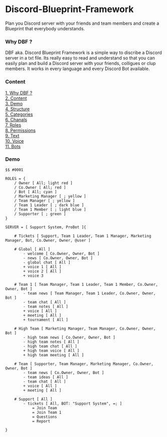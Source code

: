 # Discord-Blueprint-Framework
Plan you Discord server with your friends and team members and create a Blueprint that everybody understands.

### Why DBF ?
DBF aka. Discord Blueprint Framework is a simple way to discribe a Discord server in a txt file. 
Its really easy to read and understand so that you can easily plan and build a Discord server with your friends, colligues or clup members.
It works in every language and every Discord Bot available.


### Content
[1. Why DBF ?](#why-dbf)\
[2. Content](#content)\
[3. Demo](#demo)\
[4. Structure](STRUCTURE.md)\
[5. Categories](CATEGORIES.md)\
[6. Chanals](CHANALS.md)\
[7. Roles](ROLES.md)\
[8. Permissions](PERMISSIONS.md)\
[9. Text](TEXT.md)\
[10. Voice](VOICE.md)\
[11. Bots](BOTS.md)

### Demo
```
$$ #0001

ROLES = {
	/ Owner	[ All; light red ]
	/ Co.Owner [ All; red ]
	/ Bot [ All; cyan ]
	/ Marketing Manager [ ; yellow ]
	/ Team Manager [ ; yellow ]
	/ Team 1 Leader [ ; dark blue ]
	/ Team 1 Member [ ; light blue ]
	/ Supporter [ ; green ]
}

SERVER = [ Support System, ProBot ]{

	# Tickets [ Support, Team 1 Leader, Team 1 Manager, Marketing Manager, Bot, Co.Owner, Owner, @user ]
	
	# Global [ All ]
		- welcome [ Co.Owner, Owner, Bot ]
		- news [ Co.Owner, Owner, Bot ]
		- global chat [ All ]
		+ voice 1 [ All ]
		+ voice 2 [ All ]
		+ voice 3
	
	# Team 1 [ Team Manager, Team 1 Leader, Team 1 Member, Co.Owner, Owner, Bot ]
		- team news [ Team Manager, Team 1 Leader, Co.Owner, Owner, Bot ]
		- team chat [ All ]
		- team notes [ All ]
		+ voice [ All ]
		+ meeting [ All ]
		+ tournament [ All ]
	
	# High Team [ Marketing Manager, Team Manager, Co.Owner, Owner, Bot ]
		- high team news [ Co.Owner, Owner, Bot ]
		- high team notes [ All ]
		- high team chat [ All ]
		+ high team voice [ All ]
		+ high team meeting	[ All ]
	
	# Team [ Supporter, Team Manager, Marketing Manager, Co.Owner, Owner, Bot ]
		- team news [ Co.Owner, Owner, Bot ]
		- team ideas [ All ]
		- team chat [ All ]
		+ voice [ All ]
		+ meeting [ All ]
	
	# Support [ All ]
		- tickets [ All, BOT: "Support System", =; ]
			= Join Team
			= Join Team 1
			= Questions
			= Report
	
}
```
